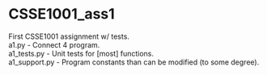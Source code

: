 # CSSE1001_ass1
First CSSE1001 assignment w/ tests.  
a1.py - Connect 4 program.  
a1_tests.py - Unit tests for [most] functions.  
a1_support.py - Program constants than can be modified (to some degree).  
